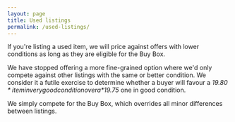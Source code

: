 ```yaml
---
layout: page
title: Used listings
permalink: /used-listings/
---
```


If you're listing a used item, we will price against offers with lower conditions as long as they are eligible for the Buy Box.


We have stopped offering a more fine-grained option where we'd only compete against other listings with the same or better condition. We consider it a futile exercise to determine whether a buyer will favour a *$19.80* item in very good condition over a *$19.75* one in good condition.

We simply compete for the Buy Box, which overrides all minor differences between listings.
